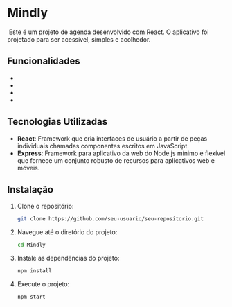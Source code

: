 # Mindly

![]()
Este é um projeto de agenda desenvolvido com React. O aplicativo foi projetado para ser acessível, simples e acolhedor.

## Funcionalidades

- 
- 
- 
- 

## Tecnologias Utilizadas

- **React**: Framework que cria interfaces de usuário a partir de peças individuais chamadas componentes escritos em JavaScript.
- **Express**: Framework para aplicativo da web do Node.js mínimo e flexível que fornece um conjunto robusto de recursos para aplicativos web e móveis.

## Instalação

1. Clone o repositório:

   ```bash
   git clone https://github.com/seu-usuario/seu-repositorio.git
   ```

2. Navegue até o diretório do projeto:

   ```bash
   cd Mindly
   ```

3. Instale as dependências do projeto:

   ```bash
   npm install
   ```

4. Execute o projeto:
   ```bash
   npm start
   ```
